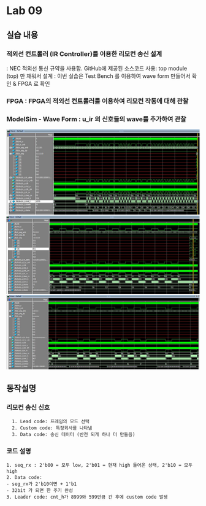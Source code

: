 # Lab 09
## 실습 내용
### **적외선 컨트롤러 (IR Controller)를 이용한 리모컨 송신 설계** 
  : NEC 적외선 통신 규약을 사용함.
  GitHub에 제공된 소스코드 사용: top module (top) 만 채워서 설계 : 이번 실습은 Test Bench 를 이용하여 wave form 만들어서 확인 & FPGA 로 확인
  
###  **FPGA** : FPGA의 적외선 컨트롤러를 이용하여 리모컨 작동에 대해 관찰 
### **ModelSim - Wave Form** : u_ir 의 신호들의 wave를 추가하여 관찰
![](https://github.com/eunjizz97/LogicDesign/blob/master/practice09/practice09pic3.JPG)
![](https://github.com/eunjizz97/LogicDesign/blob/master/practice09/practice09pic2.JPG)
![](https://github.com/eunjizz97/LogicDesign/blob/master/practice09/practice09pic.JPG)

##  **동작설명**  
### 리모컨 송신 신호 
	  1. Lead code: 프레임의 모드 선택
	  2. Custom code: 특정회사를 나타냄
	  3. Data code: 송신 데이터 (반전 되게 하나 더 만들음)
### 코드 설명
	1. seq_rx : 2'b00 = 모두 low, 2'b01 = 현재 high 들어온 상태, 2'b10 = 모두 high 
	2. Data code: 
	- seg_rx가 2'b10이면 + 1'b1 
	- 32bit 가 되면 한 주기 완성
	3. Leader code: cnt_h가 8999와 599만큼 간 후에 custom code 발생
	

<!--stackedit_data:
eyJoaXN0b3J5IjpbNjgyMzY2MzMzLDU4MDgyMzQ4N119
-->